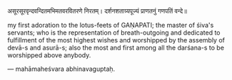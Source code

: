 असूरसूरवृन्दवन्दितमभिमतवरवितरणे निरतम्।
    दर्शनशताग्र्यपूज्यं प्राणतनुं गणपतिं वन्दे॥

my first adoration to the lotus-feets of GAṆAPATI; the master of śiva's servants; who is the representation of breath-outgoing and dedicated to fulfillment of the most highest wishes and worshipped by the assembly of devā-s and asurā-s; also the most and first among all the darśana-s to be worshipped above anybody.

— mahāmaheśvara abhinavaguptaḥ.
